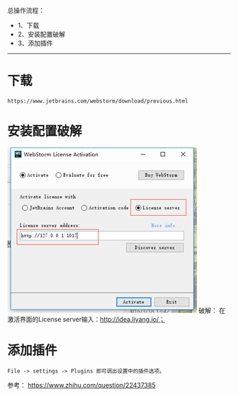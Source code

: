 总操作流程：
- 1、下载
- 2、安装配置破解
- 3、添加插件

----------
# 下载
```
https://www.jetbrains.com/webstorm/download/previous.html
```

# 安装配置破解
![](image/1.png)
破解：
在激活界面的License server输入：http://idea.liyang.io/；
# 添加插件
```
File -> settings -> Plugins 即可调出设置中的插件选项。
```
参考：
https://www.zhihu.com/question/22437385

